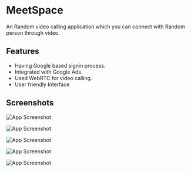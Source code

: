 
# MeetSpace

An Random video calling application which you can connect with Random person through video.

## Features

- Having Google based signin process.
- Integrated with Google Ads.
- Used WebRTC for video calling.
- User friendly Interface


## Screenshots

![App Screenshot](https://github.com/Abhinav-Agarwal10/Meet-Space/blob/master/M1.jpg)

![App Screenshot](https://github.com/Abhinav-Agarwal10/Meet-Space/blob/master/M2.jpg)

![App Screenshot](https://github.com/Abhinav-Agarwal10/Meet-Space/blob/master/M3.jpg)

![App Screenshot](https://github.com/Abhinav-Agarwal10/Meet-Space/blob/master/M4.jpg)

![App Screenshot](https://github.com/Abhinav-Agarwal10/Meet-Space/blob/master/M5.jpg)
